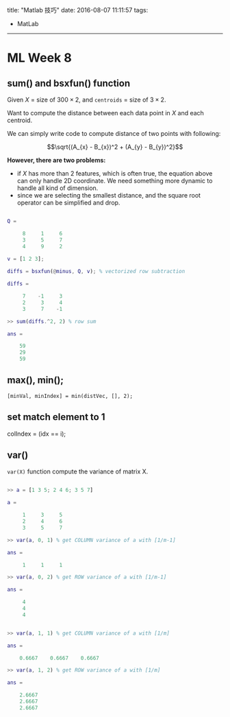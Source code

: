 title: "Matlab 技巧"
date: 2016-08-07 11:11:57
tags:
- MatLab
---

# ML Week 8

## sum() and bsxfun() function

Given $X$ = size of $300 \times 2$, and `centroids` = size of $3 \times 2$.  

Want to compute the distance between each data point in $X$ and each centroid.  

We can simply write code to compute distance of two points with following:  

$$\sqrt{(A_{x} - B_{x})^2 + (A_{y} - B_{y})^2}$$

**However, there are two problems:**  
- if $X$ has more than 2 features, which is often true, the equation above can only handle 2D coordinate. We need something more dynamic to handle all kind of dimension.  
-  since we are selecting the smallest distance, and the square root operator can be simplified and drop.  

```matlab

Q =

     8     1     6
     3     5     7
     4     9     2
 
v = [1 2 3];

diffs = bsxfun(@minus, Q, v); % vectorized row subtraction

diffs =

     7    -1     3
     2     3     4
     3     7    -1

>> sum(diffs.^2, 2) % row sum

ans =

    59
    29
    59

```



## max(), min();
```
[minVal, minIndex] = min(distVec, [], 2);
```


## set match element to 1

colIndex = (idx == i);

## var()

`var(X)` function compute the variance of matrix X. 


```matlab

>> a = [1 3 5; 2 4 6; 3 5 7]

a =

     1     3     5
     2     4     6
     3     5     7

>> var(a, 0, 1) % get COLUMN variance of a with [1/m-1]

ans =

     1     1     1

>> var(a, 0, 2) % get ROW variance of a with [1/m-1]

ans =

     4
     4
     4


>> var(a, 1, 1) % get COLUMN variance of a with [1/m]

ans =

    0.6667    0.6667    0.6667

>> var(a, 1, 2) % get ROW variance of a with [1/m]

ans =

    2.6667
    2.6667
    2.6667


```